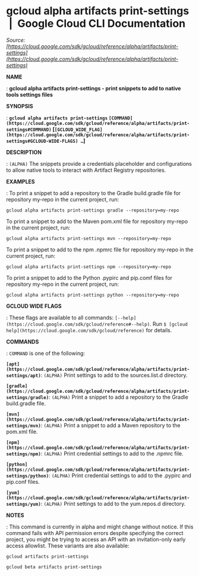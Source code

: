 # gcloud alpha artifacts print-settings  |  Google Cloud CLI Documentation

*Source: [https://cloud.google.com/sdk/gcloud/reference/alpha/artifacts/print-settings](https://cloud.google.com/sdk/gcloud/reference/alpha/artifacts/print-settings)*

**NAME**

: **gcloud alpha artifacts print-settings - print snippets to add to native tools settings files**

**SYNOPSIS**

: **`gcloud alpha artifacts print-settings` `[COMMAND](https://cloud.google.com/sdk/gcloud/reference/alpha/artifacts/print-settings#COMMAND)` [`[GCLOUD_WIDE_FLAG](https://cloud.google.com/sdk/gcloud/reference/alpha/artifacts/print-settings#GCLOUD-WIDE-FLAGS) …`]**

**DESCRIPTION**

: `(ALPHA)` The snippets provide a credentials placeholder and
configurations to allow native tools to interact with Artifact Registry
repositories.

**EXAMPLES**

: To print a snippet to add a repository to the Gradle build.gradle file for
repository my-repo in the current project, run:

```
gcloud alpha artifacts print-settings gradle --repository=my-repo
```

To print a snippet to add to the Maven pom.xml file for repository my-repo in
the current project, run:

```
gcloud alpha artifacts print-settings mvn --repository=my-repo
```

To print a snippet to add to the npm .npmrc file for repository my-repo in the
current project, run:

```
gcloud alpha artifacts print-settings npm --repository=my-repo
```

To print a snippet to add to the Python .pypirc and pip.comf files for
repository my-repo in the current project, run:

```
gcloud alpha artifacts print-settings python --repository=my-repo
```

**GCLOUD WIDE FLAGS**

: These flags are available to all commands: `[--help](https://cloud.google.com/sdk/gcloud/reference#--help)`.
Run `$ [gcloud help](https://cloud.google.com/sdk/gcloud/reference)` for details.

**COMMANDS**

: ``COMMAND`` is one of the following:

**`[apt](https://cloud.google.com/sdk/gcloud/reference/alpha/artifacts/print-settings/apt)`**:
`(ALPHA)` Print settings to add to the sources.list.d directory.

**`[gradle](https://cloud.google.com/sdk/gcloud/reference/alpha/artifacts/print-settings/gradle)`**:
`(ALPHA)` Print a snippet to add a repository to the Gradle
build.gradle file.

**`[mvn](https://cloud.google.com/sdk/gcloud/reference/alpha/artifacts/print-settings/mvn)`**:
`(ALPHA)` Print a snippet to add a Maven repository to the pom.xml
file.

**`[npm](https://cloud.google.com/sdk/gcloud/reference/alpha/artifacts/print-settings/npm)`**:
`(ALPHA)` Print credential settings to add to the .npmrc file.

**`[python](https://cloud.google.com/sdk/gcloud/reference/alpha/artifacts/print-settings/python)`**:
`(ALPHA)` Print credential settings to add to the .pypirc and
pip.conf files.

**`[yum](https://cloud.google.com/sdk/gcloud/reference/alpha/artifacts/print-settings/yum)`**:
`(ALPHA)` Print settings to add to the yum.repos.d directory.

**NOTES**

: This command is currently in alpha and might change without notice. If this
command fails with API permission errors despite specifying the correct project,
you might be trying to access an API with an invitation-only early access
allowlist. These variants are also available:

```
gcloud artifacts print-settings
```

```
gcloud beta artifacts print-settings
```